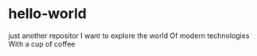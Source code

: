 # hello-world
just another repositor
I want to explore the world
Of modern technologies
With a cup of coffee
